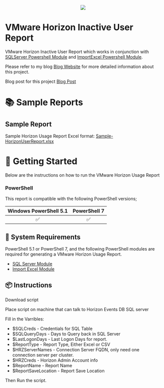 <p align="center">
    <a href="https://twitter.com/childebrandt42" alt="Twitter">
            <img src="https://img.shields.io/twitter/follow/Childebrandt42.svg?style=social"/></a>
</p>
<!-- ********** DO NOT EDIT THESE LINKS ********** -->

# VMware Horizon Inactive User Report

VMware Horizon Inactive User Report which works in conjunction with [SQLServer Powershell Module](https://www.powershellgallery.com/packages/SqlServer/22.1.1) and [ImportExcel Powershell Module](https://github.com/dfinke/ImportExcel).

Please refer to my blog [Blog Website](https://www.childebrandt42.blog) for more detailed information about this project. 

Blog post for this project [Blog Post](https://childebrandt42.blog/2024/01/15/in-depth-user-inactivity-analysis-for-vmware-horizon-environment)

# :books: Sample Reports

## Sample Report
Sample Horizon Usage Report Excel format: [Sample-HorizonUserReport.xlsx](https://htmlpreview.github.io/?https://raw.githubusercontent.com/childebrandt42/Horizon_Inactive_Users/main/Samples/Sample-HorizonUserReport.xlsx)

# :beginner: Getting Started
Below are the instructions on how to run the VMware Horizon Usage Report

### PowerShell
This report is compatible with the following PowerShell versions;

<!-- ********** Update supported PowerShell versions ********** -->
| Windows PowerShell 5.1 |     PowerShell 7    |
|:----------------------:|:--------------------:|
|   :white_check_mark:   | :white_check_mark: |
## :wrench: System Requirements
<!-- ********** Update system requirements ********** -->
PowerShell 5.1 or PowerShell 7, and the following PowerShell modules are required for generating a VMware Horizon Usage Report.

- [SQL Server Module](https://www.powershellgallery.com/packages/SqlServer/)
- [Import Excel Module](https://www.powershellgallery.com/packages/ImportExcel/)

## :package: Instructions

Download script

Place script on machine that can talk to Horizon Events DB SQL server

Fill in the Varribles:  
* $SQLCreds - Credentials for SQL Table
* $SQLQueryDays - Days to Query back in SQL Server
* $LastLogonDays - Last Logon Days for report. 
* $ReportType - Report Type, Either Excel or CSV
* $HRZServerNames - Connection Server FQDN, only need one connection server per cluster. 
* $HRZCreds - Horizon Admin Account info
* $ReportName - Report Name
* $ReportSaveLocation - Report Save Location


Then Run the script. 
